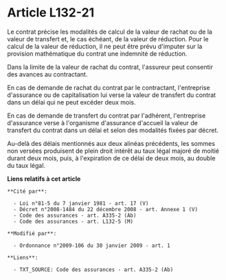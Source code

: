 # Article L132-21

Le contrat précise les modalités de calcul de la valeur de rachat ou de la valeur de transfert et, le cas échéant, de la
valeur de réduction. Pour le calcul de la valeur de réduction, il ne peut être prévu d'imputer sur la provision mathématique
du contrat une indemnité de réduction.

Dans la limite de la valeur de rachat du contrat, l'assureur peut consentir des avances au contractant.

En cas de demande de rachat du contrat par le contractant, l'entreprise  d'assurance ou de capitalisation lui verse la valeur
de transfert du contrat  dans un délai qui ne peut excéder deux mois.

En cas de  demande de transfert du contrat par l'adhérent, l'entreprise d'assurance verse à  l'organisme d'assurance
d'accueil la valeur de transfert du contrat dans un  délai et selon des modalités fixées par décret.

Au-delà des  délais mentionnés aux deux alinéas précédents, les sommes non versées produisent  de plein droit intérêt au taux
légal majoré de moitié durant deux mois, puis, à  l'expiration de ce délai de deux mois, au double du taux légal.

**Liens relatifs à cet article**

	**Cité par**:

	  - Loi n°81-5 du 7 janvier 1981 - art. 17 (V)
	  - Décret n°2008-1484 du 22 décembre 2008 - art. Annexe 1 (V)
	  - Code des assurances - art. A335-2 (Ab)
	  - Code des assurances - art. L132-5 (M)

	**Modifié par**:

	  - Ordonnance n°2009-106 du 30 janvier 2009 - art. 1

	**Liens**:

	  - TXT_SOURCE: Code des assurances - art. A335-2 (Ab)
